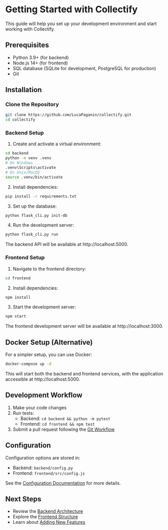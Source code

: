 # Getting Started with Collectify

This guide will help you set up your development environment and start working with Collectify.

## Prerequisites

- Python 3.9+ (for backend)
- Node.js 14+ (for frontend)
- SQL database (SQLite for development, PostgreSQL for production)
- Git

## Installation

### Clone the Repository

```bash
git clone https://github.com/LucaPaganin/collectify.git
cd collectify
```

### Backend Setup

1. Create and activate a virtual environment:

```bash
cd backend
python -m venv .venv
# On Windows
.venv\Scripts\activate
# On Unix/MacOS
source .venv/bin/activate
```

2. Install dependencies:

```bash
pip install -r requirements.txt
```

3. Set up the database:

```bash
python flask_cli.py init-db
```

4. Run the development server:

```bash
python flask_cli.py run
```

The backend API will be available at http://localhost:5000.

### Frontend Setup

1. Navigate to the frontend directory:

```bash
cd frontend
```

2. Install dependencies:

```bash
npm install
```

3. Start the development server:

```bash
npm start
```

The frontend development server will be available at http://localhost:3000.

## Docker Setup (Alternative)

For a simpler setup, you can use Docker:

```bash
docker-compose up -d
```

This will start both the backend and frontend services, with the application accessible at http://localhost:5000.

## Development Workflow

1. Make your code changes
2. Run tests:
   - Backend: `cd backend && python -m pytest`
   - Frontend: `cd frontend && npm test`
3. Submit a pull request following the [Git Workflow](developer_guides/git_workflow.md)

## Configuration

Configuration options are stored in:
- Backend: `backend/config.py`
- Frontend: `frontend/src/config.js`

See the [Configuration Documentation](backend/configuration.md) for more details.

## Next Steps

- Review the [Backend Architecture](backend/architecture.md)
- Explore the [Frontend Structure](frontend/structure.md)
- Learn about [Adding New Features](developer_guides/adding_features.md)
